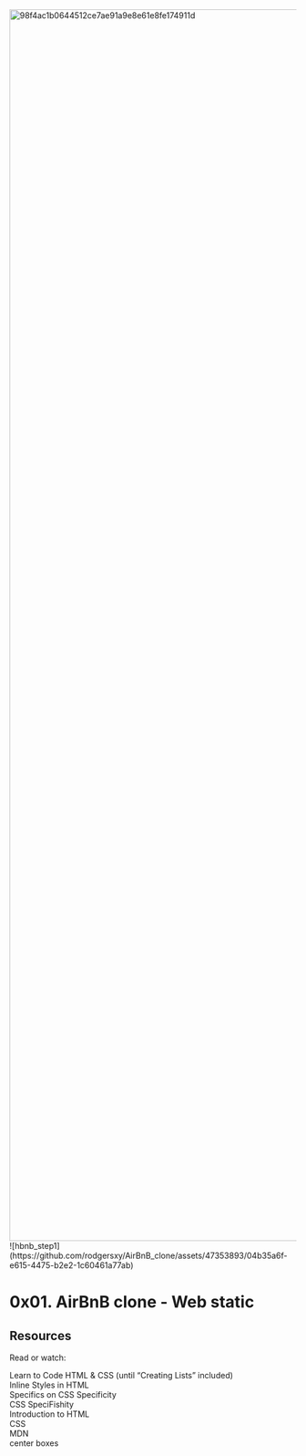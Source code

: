 <img width="2160" alt="98f4ac1b0644512ce7ae91a9e8e61e8fe174911d" src="https://github.com/rodgersxy/AirBnB_clone/assets/47353893/241401c6-be47-4bb8-aedd-91a28eebd6cb">
![hbnb_step1](https://github.com/rodgersxy/AirBnB_clone/assets/47353893/04b35a6f-e615-4475-b2e2-1c60461a77ab)

# 0x01. AirBnB clone - Web static

## Resources  
Read or watch:  

Learn to Code HTML & CSS (until “Creating Lists” included)  
Inline Styles in HTML   
Specifics on CSS Specificity  
CSS SpeciFishity   
Introduction to HTML   
CSS  
MDN  
center boxes  
